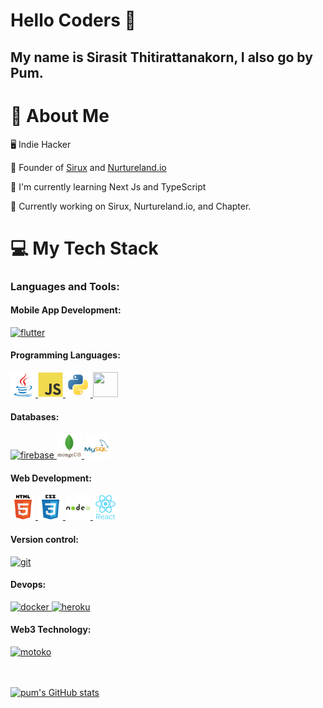 # Hello Coders 👋


## My name is Sirasit Thitirattanakorn, I also go by Pum. 


# 📖 About Me

<p> 🖥  Indie Hacker</p>
<p> 💼  Founder of <a  target="_blank" href="https://www.siruxsolutions.com/">Sirux</a>  and <a target="_blank" href="https://nurtureland.io/">Nurtureland.io</a> </p>
<p> 🌱  I'm currently learning Next Js and TypeScript</p>
<p> 🔭  Currently working on Sirux, Nurtureland.io, and Chapter.



# 💻 My Tech Stack

<h3 align="left">Languages and Tools:</h3>
<h4 aligh="left">Mobile App Development:</h4>
<p align="left"> 
<a href="https://flutter.dev" target="_blank"> <img src="https://www.vectorlogo.zone/logos/flutterio/flutterio-icon.svg" alt="flutter" width="40" height="40"/> </a> 
<h4 aligh="left">Programming Languages:</h4>
<a href="https://www.java.com" target="_blank"> <img src="https://raw.githubusercontent.com/devicons/devicon/master/icons/java/java-original.svg" alt="java" width="40" height="40"/> </a>
<a href="https://developer.mozilla.org/en-US/docs/Web/JavaScript" target="_blank"> <img src="https://raw.githubusercontent.com/devicons/devicon/master/icons/javascript/javascript-original.svg" alt="javascript" width="40" height="40"/> </a>
<a href="https://www.python.org" target="_blank"> <img src="https://raw.githubusercontent.com/devicons/devicon/master/icons/python/python-original.svg" alt="python" width="40" height="40"/> </a> 
<a href="https://dart.dev/" target="_blank"> 
<img src="https://cdn.jsdelivr.net/gh/devicons/devicon/icons/dart/dart-original.svg" width="40" height="40" /> 
</a> 

<h4 aligh="left">Databases:</h4>
<a href="https://firebase.google.com/" target="_blank"> <img src="https://www.vectorlogo.zone/logos/firebase/firebase-icon.svg" alt="firebase" width="40" height="40"/> </a> 
<a href="https://www.mongodb.com/" target="_blank"> <img src="https://raw.githubusercontent.com/devicons/devicon/master/icons/mongodb/mongodb-original-wordmark.svg" alt="mongodb" width="40" height="40"/> </a> 
<a href="https://www.mysql.com/" target="_blank"> <img src="https://raw.githubusercontent.com/devicons/devicon/master/icons/mysql/mysql-original-wordmark.svg" alt="mysql" width="40" height="40"/> </a> 

<h4 aligh="left">Web Development:</h4>
<a href="https://www.w3.org/html/" target="_blank"> <img src="https://raw.githubusercontent.com/devicons/devicon/master/icons/html5/html5-original-wordmark.svg" alt="html5" width="40" height="40"/> </a>
<a href="https://www.w3schools.com/css/" target="_blank"> <img src="https://raw.githubusercontent.com/devicons/devicon/master/icons/css3/css3-original-wordmark.svg" alt="css3" width="40" height="40"/> </a>
<a href="https://nodejs.org" target="_blank"> <img src="https://raw.githubusercontent.com/devicons/devicon/master/icons/nodejs/nodejs-original-wordmark.svg" alt="nodejs" width="40" height="40"/> </a> 
<a href="https://reactjs.org/" target="_blank"> <img src="https://raw.githubusercontent.com/devicons/devicon/master/icons/react/react-original-wordmark.svg" alt="react" width="40" height="40"/> </a> 


<h4 aligh="left">Version control:</h4>
<a href="https://git-scm.com/" target="_blank"> <img src="https://www.vectorlogo.zone/logos/git-scm/git-scm-icon.svg" alt="git" width="40" height="40"/> </a> 

<h4 aligh="left">Devops:</h4>
<a href="https://www.docker.com/" target="_blank"> <img src="https://cdn.jsdelivr.net/gh/devicons/devicon/icons/docker/docker-original-wordmark.svg" alt="docker" width="40" height="40"/> </a> 
<a href="https://www.heroku.com/" target="_blank"> <img src="https://cdn.jsdelivr.net/gh/devicons/devicon/icons/heroku/heroku-original-wordmark.svg" alt="heroku" width="40" height="40"/> </a> 

<h4 aligh="left">Web3 Technology:</h4>
<a href="https://internetcomputer.org/docs/current/developer-docs/build/languages/motoko/" target="_blank"> <img src="https://internetcomputer.org/img/IC_logo_horizontal.svg" alt="motoko" width="150" height="150"/> </a> 



<br>
<br>
<br>


[![pum's GitHub stats](https://github-readme-stats.vercel.app/api?username=hisnameispum)](https://github.com/anuraghazra/github-readme-stats)


<!--

**hisnameispum/hisnameispum** is a ✨ _special_ ✨ repository because its `README.md` (this file) appears on your GitHub profile.

Here are some ideas to get you started:


- 🔭 I’m currently working on ...
- 🌱 I’m currently learning ...
- 👯 I’m looking to collaborate on ...
- 🤔 I’m looking for help with ...
- 💬 Ask me about ...
- 📫 How to reach me: ...
- 😄 Pronouns: ...
- ⚡ Fun fact: ...
-->
